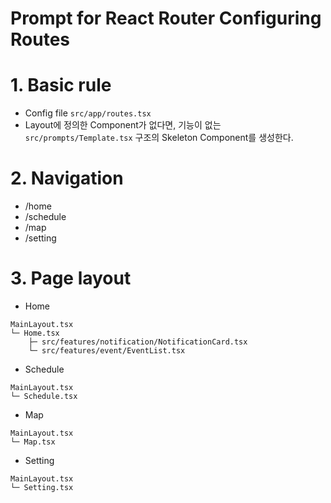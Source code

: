 # Prompt for React Router Configuring Routes

# 1. Basic rule

- Config file `src/app/routes.tsx`
- Layout에 정의한 Component가 없다면, 기능이 없는 `src/prompts/Template.tsx` 구조의 Skeleton Component를 생성한다.

# 2. Navigation

- /home
- /schedule
- /map
- /setting

# 3. Page layout

- Home

```
MainLayout.tsx
└─ Home.tsx
    ├─ src/features/notification/NotificationCard.tsx
    └─ src/features/event/EventList.tsx
```

- Schedule

```
MainLayout.tsx
└─ Schedule.tsx
```

- Map

```
MainLayout.tsx
└─ Map.tsx
```

- Setting

```
MainLayout.tsx
└─ Setting.tsx
```
